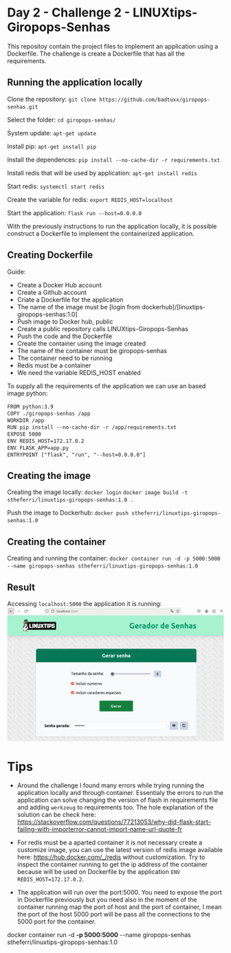 # Day 2 - Challenge 2 - LINUXtips-Giropops-Senhas

This repositoy contain the project files to implement an application using a Dockerfile.
The challenge is create a Dockerfile that has all the requirements.

## Running the application locally

Clone the repository:
`git clone https://github.com/badtuxx/giropops-senhas.git`

Select the folder:
`cd giropops-senhas/`

System update:
`apt-get update`

Install pip:
`apt-get install pip`

Install the dependences:
`pip install --no-cache-dir -r requirements.txt`

Install redis that will be used by application:
`apt-get install redis`

Start redis:
`systemctl start redis`

Create the variable for redis:
`export REDIS_HOST=localhost`

Start the application:
`flask run --host=0.0.0.0`

With the previously instructions to run the application locally, it is possible construct a Dockerfile to implement the containerized application.

## Creating Dockerfile

Guide:

- Create a Docker Hub account
- Create a Github account
- Criate a Dockerfile for the application
- The name of the image must be [login from dockerhub]/[linuxtips-giropops-senhas:1.0]
- Push image to Docker hub, public
- Create a public repository calls LINUXtips-Giropops-Senhas
- Push the code and the Dockerfile
- Create the container using the image created
- The name of the container must be giropops-senhas
- The container need to be running
- Redis must be a container
- We need the variable REDIS_HOST enabled

To supply all the requirements of the application we can use an based image python:
```
FROM python:3.9
COPY ./giropops-senhas /app
WORKDIR /app
RUN pip install --no-cache-dir -r /app/requirements.txt
EXPOSE 5000
ENV REDIS_HOST=172.17.0.2
ENV FLASK_APP=app.py
ENTRYPOINT ["flask", "run", "--host=0.0.0.0"]
```

## Creating the image

Creating the image locally:
`docker login`
`docker image build -t stheferri/linuxtips-giropops-senhas:1.0 .`

Push the image to Dockerhub:
`docker push stheferri/linuxtips-giropops-senhas:1.0`

## Creating the container

Creating and running the container:
`docker container run -d -p 5000:5000 --name giropops-senhas stheferri/linuxtips-giropops-senhas:1.0`

## Result

Accessing `localhost:5000` the application it is running:
![result](https://github.com/stheferrix/LINUXtips-Giropops-Senhas/blob/main/password-generator.PNG "password-generator.PNG")

# Tips

- Around the challenge I found many errors while trying running the application locally and through container.
Essentialy the errors to run the application can solve changing the version of flash in requirements file and adding `werkzeug` to requirements too. The hole explanation of the solution can be check here: https://stackoverflow.com/questions/77213053/why-did-flask-start-failing-with-importerror-cannot-import-name-url-quote-fr

- For redis must be a aparted container it is not necessary create a customize image, you can use the latest version of redis image available here: https://hub.docker.com/_/redis without customization. Try to inspect the container running to get the ip address of the container because will be used on Dockerfile by the application `ENV REDIS_HOST=172.17.0.2`.

- The application will run over the port:5000. You need to expose the port in Dockerfile previously but you need also in the moment of the container running map the port of host and the port of container, I mean the port of the host 5000 port will be pass all the connections to the 5000 port for the container.

docker container run -d **-p 5000:5000** --name giropops-senhas stheferri/linuxtips-giropops-senhas:1.0

